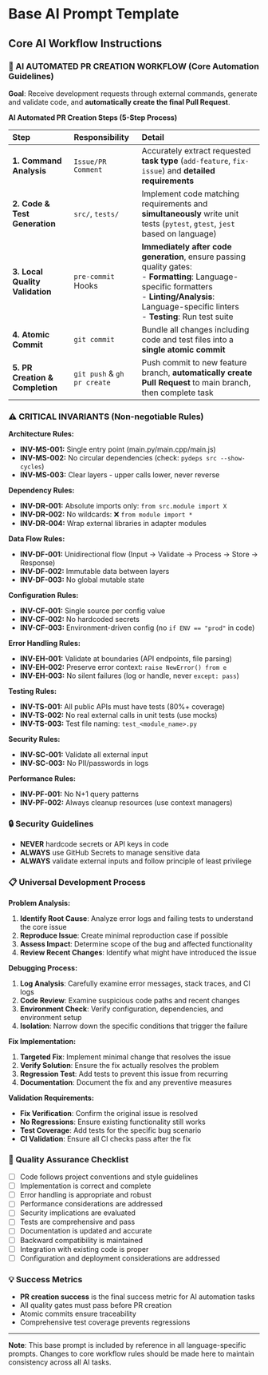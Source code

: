 # Base AI Prompt Template

## Core AI Workflow Instructions

### 🚀 AI AUTOMATED PR CREATION WORKFLOW (Core Automation Guidelines)

**Goal**: Receive development requests through external commands, generate and validate code, and **automatically create the final Pull Request**.

**AI Automated PR Creation Steps (5-Step Process)**

| Step | Responsibility | Detail |
| :--- | :--- | :--- |
| **1. Command Analysis** | `Issue/PR Comment` | Accurately extract requested **task type** (`add-feature`, `fix-issue`) and **detailed requirements** |
| **2. Code & Test Generation** | `src/`, `tests/` | Implement code matching requirements and **simultaneously** write unit tests (`pytest`, `gtest`, `jest` based on language) |
| **3. Local Quality Validation** | `pre-commit` Hooks | **Immediately after code generation**, ensure passing quality gates: <br> - **Formatting**: Language-specific formatters <br> - **Linting/Analysis**: Language-specific linters <br> - **Testing**: Run test suite |
| **4. Atomic Commit** | `git commit` | Bundle all changes including code and test files into a **single atomic commit** |
| **5. PR Creation & Completion** | `git push` & `gh pr create` | Push commit to new feature branch, **automatically create Pull Request** to main branch, then complete task |

### ⚠️ CRITICAL INVARIANTS (Non-negotiable Rules)

**Architecture Rules:**
- **INV-MS-001:** Single entry point (main.py/main.cpp/main.js)
- **INV-MS-002:** No circular dependencies (check: `pydeps src --show-cycles`)
- **INV-MS-003:** Clear layers - upper calls lower, never reverse

**Dependency Rules:**
- **INV-DR-001:** Absolute imports only: `from src.module import X`
- **INV-DR-002:** No wildcards: ❌ `from module import *`
- **INV-DR-004:** Wrap external libraries in adapter modules

**Data Flow Rules:**
- **INV-DF-001:** Unidirectional flow (Input → Validate → Process → Store → Response)
- **INV-DF-002:** Immutable data between layers
- **INV-DF-003:** No global mutable state

**Configuration Rules:**
- **INV-CF-001:** Single source per config value
- **INV-CF-002:** No hardcoded secrets
- **INV-CF-003:** Environment-driven config (no `if ENV == "prod"` in code)

**Error Handling Rules:**
- **INV-EH-001:** Validate at boundaries (API endpoints, file parsing)
- **INV-EH-002:** Preserve error context: `raise NewError() from e`
- **INV-EH-003:** No silent failures (log or handle, never `except: pass`)

**Testing Rules:**
- **INV-TS-001:** All public APIs must have tests (80%+ coverage)
- **INV-TS-002:** No real external calls in unit tests (use mocks)
- **INV-TS-003:** Test file naming: `test_<module_name>.py`

**Security Rules:**
- **INV-SC-001:** Validate all external input
- **INV-SC-003:** No PII/passwords in logs

**Performance Rules:**
- **INV-PF-001:** No N+1 query patterns
- **INV-PF-002:** Always cleanup resources (use context managers)

### 🔒 Security Guidelines
- **NEVER** hardcode secrets or API keys in code
- **ALWAYS** use GitHub Secrets to manage sensitive data
- **ALWAYS** validate external inputs and follow principle of least privilege

### 📋 Universal Development Process

**Problem Analysis:**
1. **Identify Root Cause**: Analyze error logs and failing tests to understand the core issue
2. **Reproduce Issue**: Create minimal reproduction case if possible
3. **Assess Impact**: Determine scope of the bug and affected functionality
4. **Review Recent Changes**: Identify what might have introduced the issue

**Debugging Process:**
1. **Log Analysis**: Carefully examine error messages, stack traces, and CI logs
2. **Code Review**: Examine suspicious code paths and recent changes
3. **Environment Check**: Verify configuration, dependencies, and environment setup
4. **Isolation**: Narrow down the specific conditions that trigger the failure

**Fix Implementation:**
1. **Targeted Fix**: Implement minimal change that resolves the issue
2. **Verify Solution**: Ensure the fix actually resolves the problem
3. **Regression Test**: Add tests to prevent this issue from recurring
4. **Documentation**: Document the fix and any preventive measures

**Validation Requirements:**
- **Fix Verification**: Confirm the original issue is resolved
- **No Regressions**: Ensure existing functionality still works
- **Test Coverage**: Add tests for the specific bug scenario
- **CI Validation**: Ensure all CI checks pass after the fix

### 🎯 Quality Assurance Checklist
- [ ] Code follows project conventions and style guidelines
- [ ] Implementation is correct and complete
- [ ] Error handling is appropriate and robust
- [ ] Performance considerations are addressed
- [ ] Security implications are evaluated
- [ ] Tests are comprehensive and pass
- [ ] Documentation is updated and accurate
- [ ] Backward compatibility is maintained
- [ ] Integration with existing code is proper
- [ ] Configuration and deployment considerations are addressed

### 💡 Success Metrics
- **PR creation success** is the final success metric for AI automation tasks
- All quality gates must pass before PR creation
- Atomic commits ensure traceability
- Comprehensive test coverage prevents regressions

---

**Note**: This base prompt is included by reference in all language-specific prompts. Changes to core workflow rules should be made here to maintain consistency across all AI tasks.